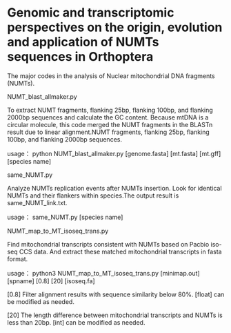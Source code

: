 # Genomic and transcriptomic perspectives on the origin, evolution and application of NUMTs sequences in Orthoptera 
The major codes in the analysis of Nuclear mitochondrial DNA fragments (NUMTs).

NUMT_blast_allmaker.py

To extract NUMT fragments, flanking 25bp, flanking 100bp, and flanking 2000bp sequences and calculate the GC content. Because mtDNA is a circular molecule, this code merged the NUMT fragments in the BLASTn result due to linear alignment.NUMT fragments, flanking 25bp, flanking 100bp, and flanking 2000bp sequences.

usage： python NUMT_blast_allmaker.py [genome.fasta] [mt.fasta] [mt.gff] [species name]



same_NUMT.py

Analyze NUMTs replication events after NUMTs insertion. Look for identical NUMTs and their flankers within species.The output result is same_NUMT_link.txt.

usage： same_NUMT.py	[species name]

NUMT_map_to_MT_isoseq_trans.py

Find mitochondrial transcripts consistent with NUMTs based on Pacbio iso-seq CCS data. And extract these matched mitochondrial transcripts in fasta format.

usage： python3 NUMT_map_to_MT_isoseq_trans.py [minimap.out] [spname] [0.8] [20] [isoseq.fa]

[0.8] Filter alignment results with sequence similarity below 80%. [float] can be modified as needed.

[20] The length difference between mitochondrial transcripts and NUMTs is less than 20bp. [int] can be modified as needed.
